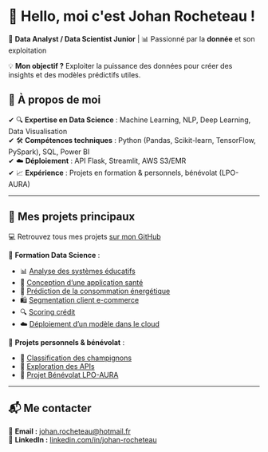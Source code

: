 # 👋 Hello, moi c'est Johan Rocheteau !

🎯 **Data Analyst / Data Scientist Junior** | 📊 Passionné par la **donnée** et son exploitation  

💡 **Mon objectif ?** Exploiter la puissance des données pour créer des insights et des modèles prédictifs utiles.

## 🔹 **À propos de moi**
✔ 🔍 **Expertise en Data Science** : Machine Learning, NLP, Deep Learning, Data Visualisation  
✔ 🛠️ **Compétences techniques** : Python (Pandas, Scikit-learn, TensorFlow, PySpark), SQL, Power BI  
✔ ☁️ **Déploiement** : API Flask, Streamlit, AWS S3/EMR  
✔ 📈 **Expérience** : Projets en formation & personnels, bénévolat (LPO-AURA)

---

## 🚀 **Mes projets principaux**
💻 Retrouvez tous mes projets [sur mon GitHub](https://github.com/JohanRocheteau)  

📌 **Formation Data Science** :
- 📊 [Analyse des systèmes éducatifs](https://github.com/JohanRocheteau/Formation_DS_P1_Analyse_Donnees_Education)  
- 🏥 [Conception d’une application santé](https://github.com/JohanRocheteau/Formation_DS_P2_Application_Sante)  
- 🔋 [Prédiction de la consommation énergétique](https://github.com/JohanRocheteau/Formation_DS_P3_Conso_Batiments)  
- 🛍️ [Segmentation client e-commerce](https://github.com/JohanRocheteau/Formation_DS_P4_Segmentation_Clients)  
- 🔍 [Scoring crédit](https://github.com/JohanRocheteau/Formation_DS_P6_Scoring_Credit)  
- ☁️ [Déploiement d’un modèle dans le cloud](https://github.com/JohanRocheteau/Formation_DS_P7_Deploy_Model_Cloud)  

📌 **Projets personnels & bénévolat** :
- 🍄 [Classification des champignons](https://github.com/JohanRocheteau/Projet_Perso_Classification_Champignons_Machine_Learning)  
- 🔗 [Exploration des APIs](https://github.com/JohanRocheteau/Projet_Perso_Exploration_APIs)  
- 🦉 [Projet Bénévolat LPO-AURA](https://github.com/JohanRocheteau/Projet_Benevolat_LPO_AURA)  

---

## 📬 **Me contacter**
📧 **Email :** [johan.rocheteau@hotmail.fr](mailto:johan.rocheteau@hotmail.fr)  
🔗 **LinkedIn :** [linkedin.com/in/johan-rocheteau](https://www.linkedin.com/in/johan-rocheteau/)  
